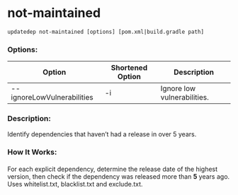 # not-maintained

```
updatedep not-maintained [options] [pom.xml|build.gradle path]
```

###
### Options:

 | Option                                                            | Shortened Option                                        | Description                              |
 |-------------------------------------------------------------------|---------------------------------------------------------|------------------------------------------|
 | --ignoreLowVulnerabilities                                        | -i                                                      | Ignore low vulnerabilities.              |

####
### Description:
Identify dependencies that haven’t had a release in over 5 years.
### How It Works:
####
For each explicit dependency, determine the release date of the highest version, then check if the dependency was released more than **5** years ago. Uses whitelist.txt, blacklist.txt and exclude.txt.
